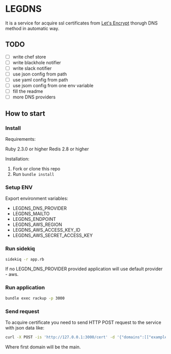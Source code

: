 # LEGDNS

It is a service for acquire ssl certificates from [Let's Encrypt](https://letsencrypt.org/) thorugh DNS method in automatic way.

## TODO

- [ ] write chef store
- [ ] write blackhole notifier
- [ ] write slack notifier
- [ ] use json config from path
- [ ] use yaml config from path
- [ ] use jsom config from one env variable
- [ ] fill the readme
- [ ] more DNS providers

## How to start

### Install

Requirements:

Ruby 2.3.0 or higher
Redis 2.8 or higher

Installation:

1. Fork or clone this repo
2. Run `bundle install`

### Setup ENV

Export environment variables:

* LEGDNS_DNS_PROVIDER
* LEGDNS_MAILTO
* LEGDNS_ENDPOINT
* LEGDNS_AWS_REGION
* LEGDNS_AWS_ACCESS_KEY_ID
* LEGDNS_AWS_SECRET_ACCESS_KEY

### Run sidekiq

```bash
sidekiq -r app.rb
```

If no LEGDN_DNS_PROVIDER provided application will use default provider - aws.

### Run application

```bash
bundle exec rackup -p 3000
```

### Send request

To acquire certificate you need to send HTTP POST request to the service with json data like:

```bash
curl -X POST -is 'http://127.0.0.1:3000/cert' -d '{"domains":[["example.com", "a.example.com", "b.example.com"], ["example.net"]]}'
```

Where first domain will be the main.

